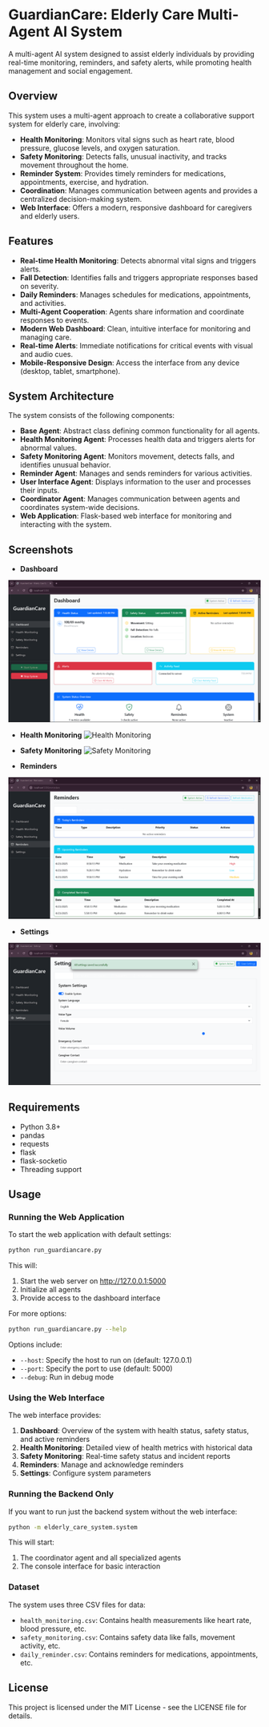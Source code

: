 # GuardianCare: Elderly Care Multi-Agent AI System

A multi-agent AI system designed to assist elderly individuals by providing real-time monitoring, reminders, and safety alerts, while promoting health management and social engagement.

## Overview

This system uses a multi-agent approach to create a collaborative support system for elderly care, involving:

- **Health Monitoring**: Monitors vital signs such as heart rate, blood pressure, glucose levels, and oxygen saturation.
- **Safety Monitoring**: Detects falls, unusual inactivity, and tracks movement throughout the home.
- **Reminder System**: Provides timely reminders for medications, appointments, exercise, and hydration.
- **Coordination**: Manages communication between agents and provides a centralized decision-making system.
- **Web Interface**: Offers a modern, responsive dashboard for caregivers and elderly users.

## Features

- **Real-time Health Monitoring**: Detects abnormal vital signs and triggers alerts.
- **Fall Detection**: Identifies falls and triggers appropriate responses based on severity.
- **Daily Reminders**: Manages schedules for medications, appointments, and activities.
- **Multi-Agent Cooperation**: Agents share information and coordinate responses to events.
- **Modern Web Dashboard**: Clean, intuitive interface for monitoring and managing care.
- **Real-time Alerts**: Immediate notifications for critical events with visual and audio cues.
- **Mobile-Responsive Design**: Access the interface from any device (desktop, tablet, smartphone).

## System Architecture

The system consists of the following components:

- **Base Agent**: Abstract class defining common functionality for all agents.
- **Health Monitoring Agent**: Processes health data and triggers alerts for abnormal values.
- **Safety Monitoring Agent**: Monitors movement, detects falls, and identifies unusual behavior.
- **Reminder Agent**: Manages and sends reminders for various activities.
- **User Interface Agent**: Displays information to the user and processes their inputs.
- **Coordinator Agent**: Manages communication between agents and coordinates system-wide decisions.
- **Web Application**: Flask-based web interface for monitoring and interacting with the system.

## Screenshots

- **Dashboard**

![Dashboard](images/Dashboard.png)

- **Health Monitoring**
![Health Monitoring](docs/images/Health_Monitoring.png)

- **Safety Monitoring**
![Safety Monitoring](docs/images/Safety_Monitoring.png)

- **Reminders**

![Reminders](images/Reminders.png)

- **Settings**

![Settings](images/Settings.png)

## Requirements

- Python 3.8+
- pandas
- requests
- flask
- flask-socketio
- Threading support

## Usage

### Running the Web Application

To start the web application with default settings:

```bash
python run_guardiancare.py
```

This will:
1. Start the web server on http://127.0.0.1:5000
2. Initialize all agents
3. Provide access to the dashboard interface

For more options:

```bash
python run_guardiancare.py --help
```

Options include:
- `--host`: Specify the host to run on (default: 127.0.0.1)
- `--port`: Specify the port to use (default: 5000)
- `--debug`: Run in debug mode

### Using the Web Interface

The web interface provides:

1. **Dashboard**: Overview of the system with health status, safety status, and active reminders
2. **Health Monitoring**: Detailed view of health metrics with historical data
3. **Safety Monitoring**: Real-time safety status and incident reports
4. **Reminders**: Manage and acknowledge reminders
5. **Settings**: Configure system parameters

### Running the Backend Only

If you want to run just the backend system without the web interface:

```bash
python -m elderly_care_system.system
```

This will start:
1. The coordinator agent and all specialized agents
2. The console interface for basic interaction

### Dataset

The system uses three CSV files for data:

- `health_monitoring.csv`: Contains health measurements like heart rate, blood pressure, etc.
- `safety_monitoring.csv`: Contains safety data like falls, movement activity, etc.
- `daily_reminder.csv`: Contains reminders for medications, appointments, etc.

## License

This project is licensed under the MIT License - see the LICENSE file for details.
